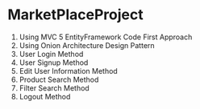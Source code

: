 # MarketPlaceProject
1. Using MVC 5 EntityFramework Code First Approach
2. Using Onion Architecture Design Pattern
3. User Login Method
4. User Signup Method
5. Edit User Information Method
6. Product Search Method
7. Filter Search Method
8. Logout Method
